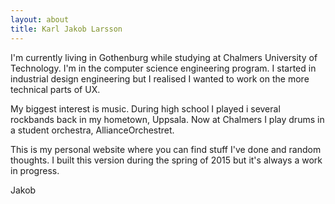 ```yaml
---
layout: about
title: Karl Jakob Larsson
---
```


I'm currently living in Gothenburg while studying at Chalmers University of
Technology. I'm in the computer science engineering program. I started in
industrial design engineering but I realised I wanted to work on the more
technical parts of UX.

My biggest interest is music. During high school I played i several rockbands
back in my hometown, Uppsala. Now at Chalmers I play drums in a student
orchestra, AllianceOrchestret.

This is my personal website where you can find stuff I've done and random
thoughts. I built this version during the spring of 2015 but it's always a work
in progress.


Jakob
